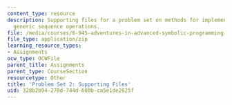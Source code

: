 ```yaml
---
content_type: resource
description: Supporting files for a problem set on methods for implementing and exploiting
  generic sequence operations.
file: /media/courses/6-945-adventures-in-advanced-symbolic-programming-spring-2009/328b2b94270d744d600bca5e1de2625f_assn02.zip
file_type: application/zip
learning_resource_types:
- Assignments
ocw_type: OCWFile
parent_title: Assignments
parent_type: CourseSection
resourcetype: Other
title: 'Problem Set 2: Supporting Files'
uid: 328b2b94-270d-744d-600b-ca5e1de2625f
---
```

